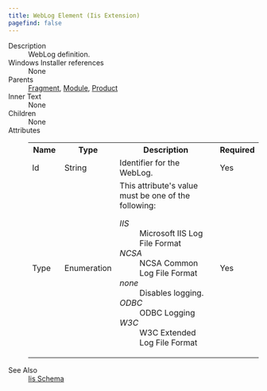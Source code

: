 ```yaml
---
title: WebLog Element (Iis Extension)
pagefind: false
---
```

<dl>
  <dt>Description</dt>
  <dd>WebLog definition.</dd>
  <dt>Windows Installer references</dt>
  <dd>None</dd>
  <dt>Parents</dt>
  <dd>
    <a href="../../wix/fragment/">Fragment</a>, <a href="../../wix/module/">Module</a>, <a href="../../wix/product/">Product</a></dd>
  <dt>Inner Text</dt>
  <dd>None</dd>
  <dt>Children</dt>
  <dd>None</dd>
  <dt>Attributes</dt>
  <dd>
    <table cellspacing="0" cellpadding="0" class="schema">
      <tr>
        <th width="15%">Name</th>
        <th width="15%">Type</th>
        <th width="65%">Description</th>
        <th width="15%">Required</th>
      </tr>
      <tr>
        <td>Id</td>
        <td>String</td>
        <td>Identifier for the WebLog.</td>
        <td>Yes</td>
      </tr>
      <tr>
        <td>Type</td>
        <td>Enumeration</td>
        <td>This attribute's value must be one of the following:<dl><dt class="enumerationValue"><dfn>IIS</dfn></dt><dd>                                     Microsoft IIS Log File Format                                 </dd><dt class="enumerationValue"><dfn>NCSA</dfn></dt><dd>                                     NCSA Common Log File Format                                 </dd><dt class="enumerationValue"><dfn>none</dfn></dt><dd>                                     Disables logging.                                 </dd><dt class="enumerationValue"><dfn>ODBC</dfn></dt><dd>                                     ODBC Logging                                 </dd><dt class="enumerationValue"><dfn>W3C</dfn></dt><dd>                                     W3C Extended Log File Format                                 </dd></dl></td>
        <td>Yes</td>
      </tr>
    </table>
  </dd>
  <dt>See Also</dt>
  <dd>
    <a href="../">Iis Schema</a>
  </dd>
</dl>
